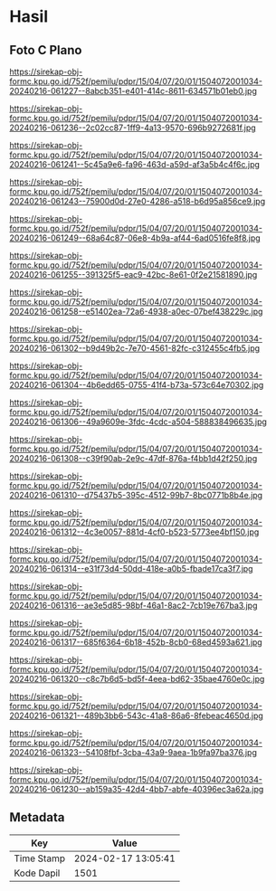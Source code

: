 # Hasil

## Foto C Plano

https://sirekap-obj-formc.kpu.go.id/752f/pemilu/pdpr/15/04/07/20/01/1504072001034-20240216-061227--8abcb351-e401-414c-8611-634571b01eb0.jpg

https://sirekap-obj-formc.kpu.go.id/752f/pemilu/pdpr/15/04/07/20/01/1504072001034-20240216-061236--2c02cc87-1ff9-4a13-9570-696b9272681f.jpg

https://sirekap-obj-formc.kpu.go.id/752f/pemilu/pdpr/15/04/07/20/01/1504072001034-20240216-061241--5c45a9e6-fa96-463d-a59d-af3a5b4c4f6c.jpg

https://sirekap-obj-formc.kpu.go.id/752f/pemilu/pdpr/15/04/07/20/01/1504072001034-20240216-061243--75900d0d-27e0-4286-a518-b6d95a856ce9.jpg

https://sirekap-obj-formc.kpu.go.id/752f/pemilu/pdpr/15/04/07/20/01/1504072001034-20240216-061249--68a64c87-06e8-4b9a-af44-6ad0516fe8f8.jpg

https://sirekap-obj-formc.kpu.go.id/752f/pemilu/pdpr/15/04/07/20/01/1504072001034-20240216-061255--391325f5-eac9-42bc-8e61-0f2e21581890.jpg

https://sirekap-obj-formc.kpu.go.id/752f/pemilu/pdpr/15/04/07/20/01/1504072001034-20240216-061258--e51402ea-72a6-4938-a0ec-07bef438229c.jpg

https://sirekap-obj-formc.kpu.go.id/752f/pemilu/pdpr/15/04/07/20/01/1504072001034-20240216-061302--b9d49b2c-7e70-4561-82fc-c312455c4fb5.jpg

https://sirekap-obj-formc.kpu.go.id/752f/pemilu/pdpr/15/04/07/20/01/1504072001034-20240216-061304--4b6edd65-0755-41f4-b73a-573c64e70302.jpg

https://sirekap-obj-formc.kpu.go.id/752f/pemilu/pdpr/15/04/07/20/01/1504072001034-20240216-061306--49a9609e-3fdc-4cdc-a504-588838496635.jpg

https://sirekap-obj-formc.kpu.go.id/752f/pemilu/pdpr/15/04/07/20/01/1504072001034-20240216-061308--c39f90ab-2e9c-47df-876a-f4bb1d42f250.jpg

https://sirekap-obj-formc.kpu.go.id/752f/pemilu/pdpr/15/04/07/20/01/1504072001034-20240216-061310--d75437b5-395c-4512-99b7-8bc0771b8b4e.jpg

https://sirekap-obj-formc.kpu.go.id/752f/pemilu/pdpr/15/04/07/20/01/1504072001034-20240216-061312--4c3e0057-881d-4cf0-b523-5773ee4bf150.jpg

https://sirekap-obj-formc.kpu.go.id/752f/pemilu/pdpr/15/04/07/20/01/1504072001034-20240216-061314--e31f73d4-50dd-418e-a0b5-fbade17ca3f7.jpg

https://sirekap-obj-formc.kpu.go.id/752f/pemilu/pdpr/15/04/07/20/01/1504072001034-20240216-061316--ae3e5d85-98bf-46a1-8ac2-7cb19e767ba3.jpg

https://sirekap-obj-formc.kpu.go.id/752f/pemilu/pdpr/15/04/07/20/01/1504072001034-20240216-061317--685f6364-6b18-452b-8cb0-68ed4593a621.jpg

https://sirekap-obj-formc.kpu.go.id/752f/pemilu/pdpr/15/04/07/20/01/1504072001034-20240216-061320--c8c7b6d5-bd5f-4eea-bd62-35bae4760e0c.jpg

https://sirekap-obj-formc.kpu.go.id/752f/pemilu/pdpr/15/04/07/20/01/1504072001034-20240216-061321--489b3bb6-543c-41a8-86a6-8febeac4650d.jpg

https://sirekap-obj-formc.kpu.go.id/752f/pemilu/pdpr/15/04/07/20/01/1504072001034-20240216-061323--54108fbf-3cba-43a9-9aea-1b9fa97ba376.jpg

https://sirekap-obj-formc.kpu.go.id/752f/pemilu/pdpr/15/04/07/20/01/1504072001034-20240216-061230--ab159a35-42d4-4bb7-abfe-40396ec3a62a.jpg


## Metadata

| Key        | Value               |
| ---------- | ------------------- |
| Time Stamp | 2024-02-17 13:05:41 |
| Kode Dapil | 1501                |



